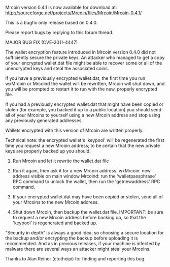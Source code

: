 Mrcoin version 0.4.1 is now available for download at:
http://sourceforge.net/projects/Mrcoin/files/Mrcoin/Mrcoin-0.4.1/

This is a bugfix only release based on 0.4.0.

Please report bugs by replying to this forum thread.

MAJOR BUG FIX  (CVE-2011-4447)

The wallet encryption feature introduced in Mrcoin version 0.4.0 did not sufficiently secure the private keys. An attacker who
managed to get a copy of your encrypted wallet.dat file might be able to recover some or all of the unencrypted keys and steal the
associated coins.

If you have a previously encrypted wallet.dat, the first time you run wxMrcoin or Mrcoind the wallet will be rewritten, Mrcoin will
shut down, and you will be prompted to restart it to run with the new, properly encrypted file.

If you had a previously encrypted wallet.dat that might have been copied or stolen (for example, you backed it up to a public
location) you should send all of your Mrcoins to yourself using a new Mrcoin address and stop using any previously generated addresses.

Wallets encrypted with this version of Mrcoin are written properly.

Technical note: the encrypted wallet's 'keypool' will be regenerated the first time you request a new Mrcoin address; to be certain that the
new private keys are properly backed up you should:

1. Run Mrcoin and let it rewrite the wallet.dat file

2. Run it again, then ask it for a new Mrcoin address.
wxMrcoin: new address visible on main window
Mrcoind: run the 'walletpassphrase' RPC command to unlock the wallet,  then run the 'getnewaddress' RPC command.

3. If your encrypted wallet.dat may have been copied or stolen, send all of your Mrcoins to the new Mrcoin address.

4. Shut down Mrcoin, then backup the wallet.dat file.
IMPORTANT: be sure to request a new Mrcoin address before backing up, so that the 'keypool' is regenerated and backed up.

"Security in depth" is always a good idea, so choosing a secure location for the backup and/or encrypting the backup before uploading it is recommended. And as in previous releases, if your machine is infected by malware there are several ways an attacker might steal your Mrcoins.

Thanks to Alan Reiner (etotheipi) for finding and reporting this bug.
